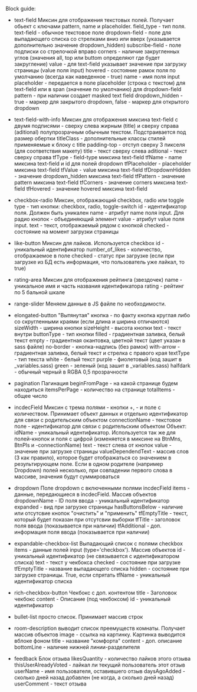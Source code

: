 Block guide:
- text-field
	Миксин для отображения текстовых полей. Получает обьект с ключами pattern, name и placeholder.
	field_type			-	тип поля. 
		text-field 			- обычное текстовое поле
		dropdown-field	- поле для выпадающего списка со стрелками вниз или вверх (указывается дополнительно значение dropdown_hidden)
		subscribe-field	-	поле подписки со стрелочкой вправо
	corners					-	наличие закругленных углов (значения all, top или buttom определяют где будет закругление)
	value						-	для text-field указывает значение при загрузку страницы (value поля input)
	hovered					- состояние рамок поля по умолчанию (всегда как наведенное - true)
	name 						- имя поля input
	placeholder 		- передается в поле placeholder (строка с текстом) для text-field или в span (значение по умолчанию) для dropdown-field
	pattern 				- при наличии создает masked text field
	dropdown_hidden - true - маркер для закрытого dropdown, false - маркер для открытого dropdown

-	text-field-with-info
	Миксин для отображения миксина text-field с двумя подписями - сверху слева жирным (title) и сверху справа (aditional) полупрозрачным обычным текстом.
	Подстраивается под размер обертки
	titleClass				-	дополнительные классы стилей применяемые к блоку с title
		padding-top				-	отступ сверху 3 пикселя (для соответствия макету)
	title							-	текст сверху слева
	aditional					-	текст сверху справа
	tfType						-	field-type миксина text-field
	tfName						-	name миксина text-field и id для полей dropdown
	tfPlaceholder			-	placeholder миксина text-field
	tfValue						-	value миксина text-field
	tfDropdownHidden	-	значение dropdown_hidden миксина text-field
	tfPattern					-	значение pattern миксина text-field
	tfCorners					-	значение corners миксина text-field
	tfHovered					-	значение hovered миксина text-field

-	checkbox-radio
	Миксин, отображающий checkbox, radio или toggle
	type			-	тип кнопки: checkbox, radio, toggle-switch
	id				-	идентификатор поля. Должен быть уникален
	name			-	атрибут name поля input. Для радио кнопок - объединяющий элемент
	value			-	атрибут value поля input.
	text			-	текст, отображаемый рядом с кнопкой
	checked		- состояние на момент загрузки страницы

-	like-button
	Миксин для лайков. Используется checkbox
	id							-	уникальный идентификатор
	number_of_likes	-	количество, отображаемое в поле
	checked					-	статус при загрузке (если при загрузке из БД есть информация, что пользователь уже лайкал, то true)

-	rating-area
	Миксин для отображения рейтинга (звездочек)
	name		-	уникальное имя и часть названия идентификатора
	rating	- рейтинг по 5 бальной шкале

-	range-slider
	Меняем данные в JS файле по необходимости.

-	elongated-button
	"Вытянутая" кнопка - по факту кнопка круглая либо со скругленными краями (если длина и ширина отличаются)
	sizeWidth		-	ширина кнопки
	sizeHeight	-	высота кнопки
	text				-	текст внутри
	buttonType	-	тип кнопки
		filled			-	градиентная заливка, белый текст
		empty				-	градиентная окантовка, цветной текст (цвет указан в sass файле)
		no-border		-	кнопка-надпись (без рамок)
		with-arrow	-	градиентная заливка, белый текст и стрелка с правого края
	textType		-	тип текста
		white			-	белый текст
		purple		-	фиолетовый (код зашит в _variables.sass)
		green			-	зеленый (код зашит в _variables.sass)
		halfdark	-	обычный черный в RGBA 0,5 прозрачности

- pagination
	Пагинация
	beginFromPage	-	на какой странице будем находиться
	itemsPerPage	-	количество на странице
	totalItems		-	общее число

- incdecField
	Миксин с трема полями - кнопки +, - и поле с количеством. Принимает объект данных и отдельно идентификатор
		для связи с родительским объектом
	connectionName	-	текстовое поле - идентификатор для связи с родительским объектом
	Объект:
		idName							-	уникальный идентификатор. Используется так же для полей-кнопок и поля с цифрой (изменяется в миксине на BtnMns, BtnPls и -connectionName)
		text								-	текст слева от кнопок
		value								-	значение при загрузке страницы
		valueDependendText	-	массив слов (3 как правило), которое будет отображаться со значением в результирующем поле.
			Если в одном родителе (например Dropdown) полей несколько, при совпадении первого слова в массиве, значения будут суммироваться

-	dropdown
	Поле dropdown с включенными полями incdecField
	items						- данные, передающиеся в incdecField. Массив объектов
	dropdownName		-	ID поля ввода - уникальный идентификатор
	expanded				-	вид при загрузке страницы
	hasButtonsBelow	-	наличие или отсутсвие кнопок "очистить" и "применить"
	tfEmptyTitle		-	текст, который будет показан при отсутсвии выборки
	tfTitle					-	заголовок поля ввода (показывается при наличии)
	tfAdditional		-	доп. информация поля ввода (показывается при наличии)

-	expandable-checkbox-list
	Выпадающий список с полями checkbox
	items					- данные полей input (type='checkbox'). Массив объектов
		id			-	уникальный идентификатор (не связывается с идентификатором списка)
		text		-	текст у чекбокса
		checked	-	состояние при загрузке
	tfEmptyTitle	-	название выпадающего списка
	hidden				-	состояние при загрузке страницы. True, если спрятать
	tfName				-	уникальный идентификатор списка

-	rich-checkbox-button
	Чекбокс с доп. контентом
	title		-	Заголовок чекбокс
	content	-	Описание (под чекбоксом)
	id			-	уникальный идентификатор

-	bullet-list
	просто список. Принимает массив строк

-	room-description
	выводит список преемуществ комнаты. Получает массив объектов
	image				-	ссылка на картинку. Картинка выводится вблоке фоном
	title				-	название "комфорта"
	content			-	доп. описание
	bottomLine	-	наличие нижней линии-разделителя

-	feedback
	Блок отзыва
	likesQuantity					-	количество лайков этого отзыва
	thisUserAlreadyVoted	-	лайкал ли текущий пользователь этот отзыв
	userName							-	имя пользователя, оставившего отзыв
	daysAgoAdded					-	сколько дней назад добавлен (не когда, а сколько дней назад)
	userComment						-	текст отзыва
